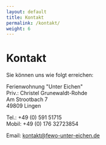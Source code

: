 ```yaml
---
layout: default
title: Kontakt
permalink: /kontakt/
weight: 6
---
```


# Kontakt

Sie können uns wie folgt erreichen:

Ferienwohnung "Unter Eichen"<br>
Priv.: Christel Grunewaldt-Rohde<br>
Am Strootbach 7<br>
49809 Lingen

Tel.: +49 (0) 591 51715<br>
Mobil: +49 (0) 176 32723854

Email: <kontakt@fewo-unter-eichen.de>
